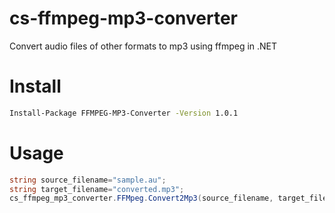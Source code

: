 # cs-ffmpeg-mp3-converter

Convert audio files of other formats to mp3 using ffmpeg in .NET

# Install 

```bash
Install-Package FFMPEG-MP3-Converter -Version 1.0.1
```


# Usage

```cs
string source_filename="sample.au";
string target_filename="converted.mp3"; 
cs_ffmpeg_mp3_converter.FFMpeg.Convert2Mp3(source_filename, target_filename);
```


